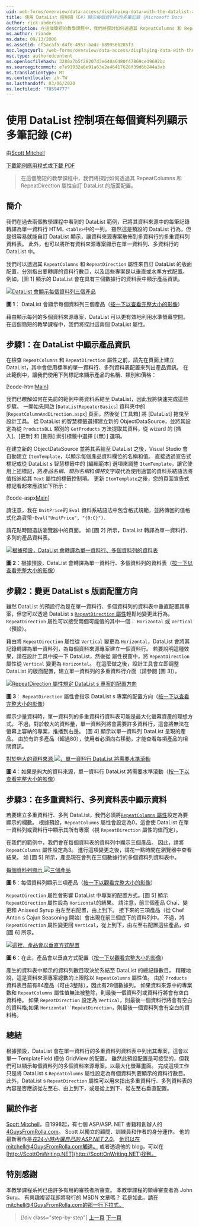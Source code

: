 ```yaml
---
uid: web-forms/overview/data-access/displaying-data-with-the-datalist-and-repeater/showing-multiple-records-per-row-with-the-datalist-control-cs
title: 使用 DataList 控制項（C#）顯示每個資料列的多筆記錄 |Microsoft Docs
author: rick-anderson
description: 在這個簡短的教學課程中，我們將探討如何透過其 RepeatColumns 和 RepeatDirection 屬性自訂 DataList 的版面配置。
ms.author: riande
ms.date: 09/13/2006
ms.assetid: cf5acaf5-d4f6-4957-badc-b89956b285f3
msc.legacyurl: /web-forms/overview/data-access/displaying-data-with-the-datalist-and-repeater/showing-multiple-records-per-row-with-the-datalist-control-cs
msc.type: authoredcontent
ms.openlocfilehash: 3280a7b5f28207d3e640a6480f47869ce19692bc
ms.sourcegitcommit: e7e91932a6e91a63e2e46417626f39d6b244a3ab
ms.translationtype: MT
ms.contentlocale: zh-TW
ms.lasthandoff: 03/06/2020
ms.locfileid: "78594777"
---
```

# <a name="showing-multiple-records-per-row-with-the-datalist-control-c"></a>使用 DataList 控制項在每個資料列顯示多筆記錄 (C#)

由[Scott Mitchell](https://twitter.com/ScottOnWriting)

[下載範例應用程式](https://download.microsoft.com/download/9/c/1/9c1d03ee-29ba-4d58-aa1a-f201dcc822ea/ASPNET_Data_Tutorial_31_CS.exe)或[下載 PDF](showing-multiple-records-per-row-with-the-datalist-control-cs/_static/datatutorial31cs1.pdf)

> 在這個簡短的教學課程中，我們將探討如何透過其 RepeatColumns 和 RepeatDirection 屬性自訂 DataList 的版面配置。

## <a name="introduction"></a>簡介

我們在過去兩個教學課程中看到的 DataList 範例，已將其資料來源中的每筆記錄轉譯為單一資料行 HTML `<table>`中的一列。 雖然這是預設的 DataList 行為，但是很容易就能自訂 DataList 顯示，讓資料來源專案散佈到多資料行的多重資料列資料表。 此外，也可以將所有資料來源專案顯示在單一資料列、多資料行的 DataList 中。

我們可以透過其 `RepeatColumns` 和 `RepeatDirection` 屬性來自訂 DataList 的版面配置，分別指出要轉譯的資料行數目，以及這些專案是以垂直或水準方式配置。 例如，[圖 1] 顯示的 DataList 會在具有三個數據行的資料表中顯示產品資訊。

[![DataList 會顯示每個資料列三個產品](showing-multiple-records-per-row-with-the-datalist-control-cs/_static/image2.png)](showing-multiple-records-per-row-with-the-datalist-control-cs/_static/image1.png)

**圖 1**： DataList 會顯示每個資料列三個產品（[按一下以查看完整大小的影像](showing-multiple-records-per-row-with-the-datalist-control-cs/_static/image3.png)）

藉由顯示每列的多個資料來源專案，DataList 可以更有效地利用水準螢幕空間。 在這個簡短的教學課程中，我們將探討這兩個 DataList 屬性。

## <a name="step-1-displaying-product-information-in-a-datalist"></a>步驟1：在 DataList 中顯示產品資訊

在檢查 `RepeatColumns` 和 `RepeatDirection` 屬性之前，請先在頁面上建立 DataList，其中會使用標準的單一資料行、多列資料表配置來列出產品資訊。 在此範例中，讓我們使用下列標記來顯示產品的名稱、類別和價格：

[!code-html[Main](showing-multiple-records-per-row-with-the-datalist-control-cs/samples/sample1.html)]

我們已瞭解如何在先前的範例中將資料系結至 DataList，因此我將快速完成這些步驟。 一開始先開啟 [`DataListRepeaterBasics`] 資料夾中的 [`RepeatColumnAndDirection.aspx`] 頁面，然後從 [工具箱] 將 [DataList] 拖曳至設計工具。 從 DataList 的智慧標籤選擇建立新的 ObjectDataSource，並將其設定為從 `ProductsBLL` 類別的 `GetProducts` 方法提取其資料，從 wizard 的 [插入]、[更新] 和 [刪除] 索引標籤中選擇 [（無）] 選項。

在建立新的 ObjectDataSource 並將其系結至 DataList 之後，Visual Studio 會自動建立 `ItemTemplate`，以顯示每個產品資料欄位的名稱和值。 直接透過宣告式標記或從 DataList s 智慧標籤中的 [編輯範本] 選項來調整 `ItemTemplate`，讓它使用上述標記，將*產品名稱*、*類別名稱*和*價格*文字取代為使用適當的資料系結語法將值指派給其 `Text` 屬性的標籤控制項。 更新 `ItemTemplate`之後，您的頁面宣告式標記看起來應該如下所示：

[!code-aspx[Main](showing-multiple-records-per-row-with-the-datalist-control-cs/samples/sample2.aspx)]

請注意，我在 `UnitPrice`的 `Eval` 資料系結語法中包含格式規範，並將傳回的值格式化為貨幣-`Eval("UnitPrice", "{0:C}").`

請花點時間造訪瀏覽器中的頁面。 如 [圖 2] 所示，DataList 轉譯為單一資料行、多列的產品資料表。

[![根據預設，DataList 會轉譯為單一資料行、多個資料列的資料表](showing-multiple-records-per-row-with-the-datalist-control-cs/_static/image5.png)](showing-multiple-records-per-row-with-the-datalist-control-cs/_static/image4.png)

**圖 2**：根據預設，DataList 會轉譯為單一資料行、多個資料列的資料表（[按一下以查看完整大小的影像](showing-multiple-records-per-row-with-the-datalist-control-cs/_static/image6.png)）

## <a name="step-2-changing-the-datalist-s-layout-direction"></a>步驟2：變更 DataList s 版面配置方向

雖然 DataList 的預設行為是在單一資料行、多個資料列的資料表中垂直配置其專案，但您可以透過 DataList s [`RepeatDirection` 屬性](https://msdn.microsoft.com/system.web.ui.webcontrols.datalist.repeatdirection.aspx)輕鬆地變更此行為。 `RepeatDirection` 屬性可以接受兩個可能值的其中一個： `Horizontal` 或 `Vertical` （預設）。

藉由將 `RepeatDirection` 屬性從 `Vertical` 變更為 `Horizontal`，DataList 會將其記錄轉譯為單一資料列，為每個資料來源專案建立一個資料行。 若要說明這種效果，請在設計工具中按一下 DataList，然後從 屬性視窗中，將 `RepeatDirection` 屬性從 `Vertical` 變更為 `Horizontal`。 在這麼做之後，設計工具會立即調整 DataList 的版面配置，建立單一資料列的多重資料行介面（請參閱 [圖 3]）。

[![RepeatDirection 屬性規定 DataList s 專案的配置方向](showing-multiple-records-per-row-with-the-datalist-control-cs/_static/image8.png)](showing-multiple-records-per-row-with-the-datalist-control-cs/_static/image7.png)

**圖 3**： `RepeatDirection` 屬性會指示 DataList s 專案的配置方向（[按一下以查看完整大小的影像](showing-multiple-records-per-row-with-the-datalist-control-cs/_static/image9.png)）

顯示少量資料時，單一資料列的多重資料行資料表可能是最大化螢幕資產的理想方式。 不過，對於較大的資料量，單一資料列將會需要許多資料行，這會將無法在螢幕上容納的專案，推播到右邊。 [圖 4] 顯示以單一資料列 DataList 呈現的產品。 由於有許多產品（超過80），使用者必須向右移動，才能查看每項產品的相關資訊。

[對於夠大的資料來源 ![，單一資料行 DataList 將需要水準滾動](showing-multiple-records-per-row-with-the-datalist-control-cs/_static/image11.png)](showing-multiple-records-per-row-with-the-datalist-control-cs/_static/image10.png)

**圖 4**：如果是夠大的資料來源，單一資料行 DataList 將需要水準滾動（[按一下以查看完整大小的影像](showing-multiple-records-per-row-with-the-datalist-control-cs/_static/image12.png)）

## <a name="step-3-displaying-data-in-a-multi-column-multi-row-table"></a>步驟3：在多重資料行、多列資料表中顯示資料

若要建立多重資料行、多列 DataList，我們必須將[`RepeatColumns` 屬性](https://msdn.microsoft.com/system.web.ui.webcontrols.datalist.repeatcolumns.aspx)設定為要顯示的欄數。 根據預設，`RepeatColumns` 屬性會設定為0，這會使 DataList 在單一資料列或資料行中顯示其所有專案（視 `RepeatDirection` 屬性的值而定）。

在我們的範例中，我們會在每個資料表的資料列中顯示三個產品。 因此，請將 `RepeatColumns` 屬性設定為3。 進行這項變更之後，請花一點時間在瀏覽器中查看結果。 如 [圖 5] 所示，產品現在會列在三個數據行的多個資料列資料表中。

[每個資料列顯示 ![三個產品](showing-multiple-records-per-row-with-the-datalist-control-cs/_static/image14.png)](showing-multiple-records-per-row-with-the-datalist-control-cs/_static/image13.png)

**圖 5**：每個資料列顯示三項產品（[按一下以觀看完整大小的影像](showing-multiple-records-per-row-with-the-datalist-control-cs/_static/image15.png)）

`RepeatDirection` 屬性會影響 DataList 中專案的配置方式。[圖 5] 顯示 `RepeatDirection` 屬性設為 `Horizontal`的結果。 請注意，前三個產品 Chai、變更和 Aniseed Syrup 由左至右配置，由上到下。 接下來的三項產品（從 Chef Anton s Cajun Seasoning 開始）會出現在前三個底下的資料列中。 不過，將 `RepeatDirection` 屬性變更回 `Vertical`，從上到下，由左至右配置這些產品，如 [圖 6] 所示。

[![這裡，產品會以垂直方式配置](showing-multiple-records-per-row-with-the-datalist-control-cs/_static/image17.png)](showing-multiple-records-per-row-with-the-datalist-control-cs/_static/image16.png)

**圖 6**：在此，產品會以垂直方式配置（[按一下以觀看完整大小的影像](showing-multiple-records-per-row-with-the-datalist-control-cs/_static/image18.png)）

產生的資料表中顯示的資料列數目取決於系結至 DataList 的總記錄數目。 精確地說，這是資料來源專案總數的上限除以 `RepeatColumns` 屬性值。 由於 `Products` 資料表目前有84產品（可由3整除），因此有28個數據列。 如果資料來源中的專案數和 `RepeatColumns` 屬性值無法被整除，則最後一個資料列或資料行將會有空白資料格。 如果 `RepeatDirection` 設定為 `Vertical`，則最後一個資料行將會有空白的資料格;如果 `Horizontal``RepeatDirection`，則最後一個資料列會有空白的資料格。

## <a name="summary"></a>總結

根據預設，DataList 會在單一資料行的多重資料列資料表中列出其專案，這會以單一 TemplateField 模仿 GridView 的配置。 雖然此預設配置是可接受的，但我們可以顯示每個資料列的多個資料來源專案，以最大化螢幕畫面。 完成這項工作只是將 DataList s `RepeatColumns` 屬性設定為每個資料列要顯示的資料行數目。 此外，DataList s `RepeatDirection` 屬性可以用來指出多重資料行、多列資料表的內容是否應該從左至右、由上到下，或是從上到下、從左至右垂直配置。

## <a name="about-the-author"></a>關於作者

[Scott Mitchell](http://www.4guysfromrolla.com/ScottMitchell.shtml)，自1998起，有七個 ASP/ASP. NET 書籍和創辦人的[4GuysFromRolla.com](http://www.4guysfromrolla.com)。 Scott 以獨立的顧問、訓練員和作者的身分運作。 他的最新著作是[*在24小時內讓自己的 ASP.NET 2.0*](https://www.amazon.com/exec/obidos/ASIN/0672327384/4guysfromrollaco)。 他可以在mitchell@4GuysFromRolla.com觸達[。](mailto:mitchell@4GuysFromRolla.com) 或者透過他的 blog，可以在[http://ScottOnWriting.NET](http://ScottOnWriting.NET)找到。

## <a name="special-thanks-to"></a>特別感謝

本教學課程系列已由許多有用的審核者所審查。 本教學課程的領導審查者為 John Suru。 有興趣複習我即將發行的 MSDN 文章嗎？ 若是如此，請在mitchell@4GuysFromRolla.com的那一行下拉式[。](mailto:mitchell@4GuysFromRolla.com)

> [!div class="step-by-step"]
> [上一頁](formatting-the-datalist-and-repeater-based-upon-data-cs.md)
> [下一頁](nested-data-web-controls-cs.md)
